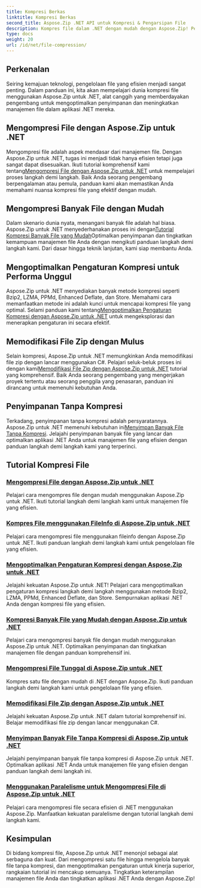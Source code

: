 ```yaml
---
title: Kompresi Berkas
linktitle: Kompresi Berkas
second_title: Aspose.Zip .NET API untuk Kompresi & Pengarsipan File
description: Kompres file dalam .NET dengan mudah dengan Aspose.Zip! Pelajari manajemen file langkah demi langkah menggunakan metode Bzip2, LZMA, PPMd, Deflate, dan Store untuk pengaturan kompresi optimal.
type: docs
weight: 20
url: /id/net/file-compression/
---
```


## Perkenalan

Seiring kemajuan teknologi, pengelolaan file yang efisien menjadi sangat penting. Dalam panduan ini, kita akan mempelajari dunia kompresi file menggunakan Aspose.Zip untuk .NET, alat canggih yang memberdayakan pengembang untuk mengoptimalkan penyimpanan dan meningkatkan manajemen file dalam aplikasi .NET mereka.

## Mengompresi File dengan Aspose.Zip untuk .NET
 Mengompresi file adalah aspek mendasar dari manajemen file. Dengan Aspose.Zip untuk .NET, tugas ini menjadi tidak hanya efisien tetapi juga sangat dapat disesuaikan. Ikuti tutorial komprehensif kami tentang[Mengompresi File dengan Aspose.Zip untuk .NET](./compress-file/) untuk mempelajari proses langkah demi langkah. Baik Anda seorang pengembang berpengalaman atau pemula, panduan kami akan memastikan Anda memahami nuansa kompresi file yang efektif dengan mudah.

## Mengompresi Banyak File dengan Mudah
 Dalam skenario dunia nyata, menangani banyak file adalah hal biasa. Aspose.Zip untuk .NET menyederhanakan proses ini dengan[Tutorial Kompresi Banyak File yang Mudah](./compress-multiple-files/)Optimalkan penyimpanan dan tingkatkan kemampuan manajemen file Anda dengan mengikuti panduan langkah demi langkah kami. Dari dasar hingga teknik lanjutan, kami siap membantu Anda.

## Mengoptimalkan Pengaturan Kompresi untuk Performa Unggul
 Aspose.Zip untuk .NET menyediakan banyak metode kompresi seperti Bzip2, LZMA, PPMd, Enhanced Deflate, dan Store. Memahami cara memanfaatkan metode ini adalah kunci untuk mencapai kompresi file yang optimal. Selami panduan kami tentang[Mengoptimalkan Pengaturan Kompresi dengan Aspose.Zip untuk .NET](./optimizing-compression-settings/) untuk mengeksplorasi dan menerapkan pengaturan ini secara efektif.

## Memodifikasi File Zip dengan Mulus
 Selain kompresi, Aspose.Zip untuk .NET memungkinkan Anda memodifikasi file zip dengan lancar menggunakan C#. Pelajari seluk-beluk proses ini dengan kami[Memodifikasi File Zip dengan Aspose.Zip untuk .NET](./modifying-zip-files/) tutorial yang komprehensif. Baik Anda seorang pengembang yang mengerjakan proyek tertentu atau seorang penggila yang penasaran, panduan ini dirancang untuk memenuhi kebutuhan Anda.

## Penyimpanan Tanpa Kompresi
Terkadang, penyimpanan tanpa kompresi adalah persyaratannya. Aspose.Zip untuk .NET memenuhi kebutuhan ini[Menyimpan Banyak File Tanpa Kompresi](./store-multiple-files-no-compression/). Jelajahi penyimpanan banyak file yang lancar dan optimalkan aplikasi .NET Anda untuk manajemen file yang efisien dengan panduan langkah demi langkah kami yang terperinci.

## Tutorial Kompresi File
### [Mengompresi File dengan Aspose.Zip untuk .NET](./compress-file/)
Pelajari cara mengompres file dengan mudah menggunakan Aspose.Zip untuk .NET. Ikuti tutorial langkah demi langkah kami untuk manajemen file yang efisien.
### [Kompres File menggunakan FileInfo di Aspose.Zip untuk .NET](./compress-files-fileinfo/)
Pelajari cara mengompresi file menggunakan fileinfo dengan Aspose.Zip untuk .NET. Ikuti panduan langkah demi langkah kami untuk pengelolaan file yang efisien.
### [Mengoptimalkan Pengaturan Kompresi dengan Aspose.Zip untuk .NET](./optimizing-compression-settings/)
Jelajahi kekuatan Aspose.Zip untuk .NET! Pelajari cara mengoptimalkan pengaturan kompresi langkah demi langkah menggunakan metode Bzip2, LZMA, PPMd, Enhanced Deflate, dan Store. Sempurnakan aplikasi .NET Anda dengan kompresi file yang efisien.
### [Kompresi Banyak File yang Mudah dengan Aspose.Zip untuk .NET](./compress-multiple-files/)
Pelajari cara mengompresi banyak file dengan mudah menggunakan Aspose.Zip untuk .NET. Optimalkan penyimpanan dan tingkatkan manajemen file dengan panduan komprehensif ini.
### [Mengompresi File Tunggal di Aspose.Zip untuk .NET](./compress-single-file/)
Kompres satu file dengan mudah di .NET dengan Aspose.Zip. Ikuti panduan langkah demi langkah kami untuk pengelolaan file yang efisien.
### [Memodifikasi File Zip dengan Aspose.Zip untuk .NET](./modifying-zip-files/)
Jelajahi kekuatan Aspose.Zip untuk .NET dalam tutorial komprehensif ini. Belajar memodifikasi file zip dengan lancar menggunakan C#.
### [Menyimpan Banyak File Tanpa Kompresi di Aspose.Zip untuk .NET](./store-multiple-files-no-compression/)
Jelajahi penyimpanan banyak file tanpa kompresi di Aspose.Zip untuk .NET. Optimalkan aplikasi .NET Anda untuk manajemen file yang efisien dengan panduan langkah demi langkah ini.
### [Menggunakan Paralelisme untuk Mengompresi File di Aspose.Zip untuk .NET](./using-parallelism-compress-files/)
Pelajari cara mengompresi file secara efisien di .NET menggunakan Aspose.Zip. Manfaatkan kekuatan paralelisme dengan tutorial langkah demi langkah kami.

## Kesimpulan
Di bidang kompresi file, Aspose.Zip untuk .NET menonjol sebagai alat serbaguna dan kuat. Dari mengompresi satu file hingga mengelola banyak file tanpa kompresi, dan mengoptimalkan pengaturan untuk kinerja superior, rangkaian tutorial ini mencakup semuanya. Tingkatkan keterampilan manajemen file Anda dan tingkatkan aplikasi .NET Anda dengan Aspose.Zip!